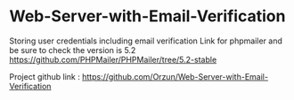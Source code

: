# Web-Server-with-Email-Verification
Storing user credentials including email verification
Link for phpmailer and be sure to check the version is 5.2 
https://github.com/PHPMailer/PHPMailer/tree/5.2-stable

Project github link : 
https://github.com/Orzun/Web-Server-with-Email-Verification
